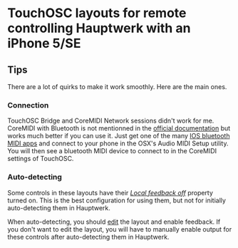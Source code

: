 # TouchOSC layouts for remote controlling Hauptwerk with an iPhone 5/SE

## Tips

There are a lot of quirks to make it work smoothly. Here are the main ones.

### Connection

TouchOSC Bridge and CoreMIDI Network sessions didn't work for me. CoreMIDI with Bluetooth is not mentionned in the  [official documentation](http://hexler.net/docs/touchosc-configuration-connections-coremidi) but works much better if you can use it. Just get one of the many [IOS bluetooth MIDI apps](https://www.google.com/search?q=IOS+bluetooth+MIDI+app) and connect to your phone in the OSX's Audio MIDI Setup utility. You will then see a bluetooth MIDI device to connect to in the CoreMIDI settings of TouchOSC.

### Auto-detecting

Some controls in these layouts have their [_Local feedback off_](http://hexler.net/docs/touchosc-controls-reference#push) property turned on. This is the best configuration for using them, but not for initially auto-detecting them in Hauptwerk. 

When auto-detecting, you should [edit](http://hexler.net/docs/touchosc-editor) the layout and enable feedback. If you don't want to edit the layout, you will have to manually enable output for these controls after auto-detecting them in Hauptwerk.
